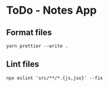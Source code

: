 # ToDo - Notes App

## Format files

`yarn prettier --write .`

## Lint files

`npx eslint 'src/**/*.{js,jsx}' --fix`
